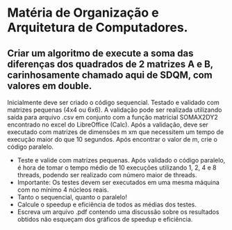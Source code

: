 # Matéria de Organização e Arquitetura de Computadores.

## Criar um algoritmo de execute a soma das diferenças dos quadrados de 2 matrizes A e B, carinhosamente chamado aqui de SDQM, com valores em double.
Inicialmente deve ser criado o código sequencial.
Testado e validado com matrizes pequenas (4x4 ou 6x6). A validação pode ser realizada utilizando saída para arquivo .csv em conjunto com a função matricial SOMAX2DY2
encontrado no excel do LibreOffice (Calc).
Após a validação, deve ser executado com matrizes de dimensões m xm que necessitem um tempo de execução maior do que 10 segundos.
Após encontrar o valor de m, crie o código paralelo.
* Teste e valide com matrizes pequenas.
Após validado o código paralelo, é hora de tomar o tempo médio de 10 execuções utilizando 1, 2, 4 e 8 threads, podendo ser realizado com número maior de threads.
* Importante: Os testes devem ser executados em uma mesma máquina com no mínimo 4 núcleos reais.
* Tanto o sequencial, quanto o paralelo!
* Calcule o speedup e eficiência de todos as médias dos testes.
* Escreva um arquivo .pdf contendo uma discussão sobre os resultados obtidos não esqueçam dos gráficos de speedup e eficiência.
